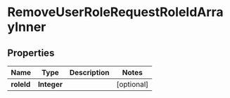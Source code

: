 

# RemoveUserRoleRequestRoleIdArrayInner


## Properties

| Name | Type | Description | Notes |
|------------ | ------------- | ------------- | -------------|
|**roleId** | **Integer** |  |  [optional] |



